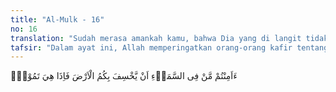 ```yaml
---
title: "Al-Mulk - 16"
no: 16
translation: "Sudah merasa amankah kamu, bahwa Dia yang di langit tidak akan membuat kamu ditelan bumi ketika tiba-tiba ia terguncang?"
tafsir: "Dalam ayat ini, Allah memperingatkan orang-orang kafir tentang azab yang akan menimpa mereka, apabila tetap dalam kekafiran. Peringatan ini diberikan Allah karena mereka seakan-akan merasa akan terhindar dari siksa Allah yang akan ditimpakan kepada mereka, bahkan mereka merasa telah mendapat rahmat yaitu kesenangan duniawi yang sedang mereka rasakan. Tanda-tanda kekafiran itu terlihat pada sikap, tindakan, dan tingkah laku mereka. Oleh karena itu, Allah memperingatkan mereka dengan mengatakan, \"Hai orang-orang kafir apakah kamu sekalian merasa aman dan akan terhindar dari azab Allah, padahal azab itu pasti akan menimpa kamu? Apakah kekuasaan dan kesenangan yang kamu peroleh itu tidak mungkin dilenyapkan Allah padahal kekuasaan dan kesenangan itu semata-mata berasal dari rahmat-Nya? Apakah tidak mungkin bahwa itu adalah ujian dari Allah kepadamu? Ingatlah, Allah telah menimpakan azab yang dahsyat kepada orang-orang dahulu, seperti azab yang ditimpakan kepada Karun dan pengikut-pengikutnya. Mereka telah dibenamkan ke dalam bumi. Pada saat Allah akan membenamkan mereka ke dalam bumi, maka terjadilah gempa yang dahsyat yang mengguncangkan bumi.\""
---
```


ءَاَمِنْتُمْ مَّنْ فِى السَّمَاۤءِ اَنْ يَّخْسِفَ بِكُمُ الْاَرْضَ فَاِذَا هِيَ تَمُوْرُۙ
